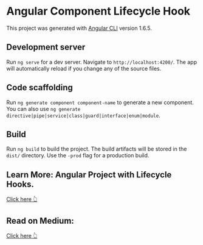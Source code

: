 # Angular Component Lifecycle Hook

This project was generated with [Angular CLI](https://github.com/angular/angular-cli) version 1.6.5.

## Development server

Run `ng serve` for a dev server. Navigate to `http://localhost:4200/`. The app will automatically reload if you change any of the source files.

## Code scaffolding

Run `ng generate component component-name` to generate a new component. You can also use `ng generate directive|pipe|service|class|guard|interface|enum|module`.

## Build

Run `ng build` to build the project. The build artifacts will be stored in the `dist/` directory. Use the `-prod` flag for a production build.

## Learn More: Angular Project with Lifecycle Hooks.
[Click here 👆 ](https://www.codewithchintan.com/angular-project-with-lifecycle-hooks/)

## Read on Medium:
[Click here 👆 ](https://medium.com/@AnkitMaheshwariIn/angular-project-with-lifecycle-hooks-understand-ngoninit-in-depth-b9919ad09e6)
